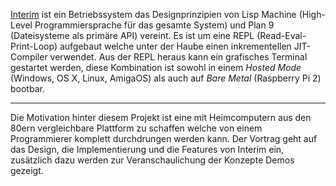 [Interim](https://github.com/mntmn/interim) ist ein Betriebssystem das
Designprinzipien von Lisp Machine (High-Level Programmiersprache für
das gesamte System) und Plan 9 (Dateisysteme als primäre API) vereint.
Es ist um eine REPL (Read-Eval-Print-Loop) aufgebaut welche unter der
Haube einen inkrementellen JIT-Compiler verwendet.  Aus der REPL
heraus kann ein grafisches Terminal gestartet werden, diese
Kombination ist sowohl in einem *Hosted Mode* (Windows, OS X, Linux,
AmigaOS) als auch auf *Bare Metal* (Raspberry Pi 2) bootbar.

---

Die Motivation hinter diesem Projekt ist eine mit Heimcomputern aus
den 80ern vergleichbare Plattform zu schaffen welche von einem
Programmierer komplett durchdrungen werden kann.  Der Vortrag geht auf
das Design, die Implementierung und die Features von Interim ein,
zusätzlich dazu werden zur Veranschaulichung der Konzepte Demos
gezeigt.
